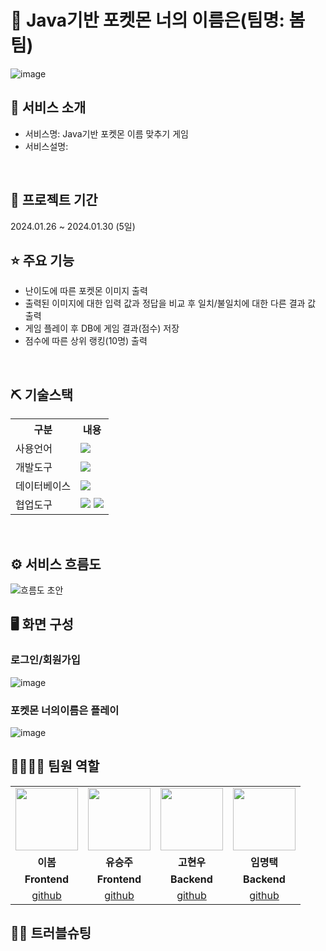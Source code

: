 # 📎 Java기반 포켓몬 너의 이름은(팀명: 봄팀)
![image](https://github.com/2021-SMHRD-KDT-AI-17/pokemonname/assets/157375939/b69d0e43-3bc1-40c1-ac96-dddfef5d5dd8)

## 👀 서비스 소개
* 서비스명:  Java기반 포켓몬 이름 맞추기 게임
* 서비스설명: 
<br>

## 📅 프로젝트 기간
2024.01.26 ~ 2024.01.30 (5일)
<br>

## ⭐ 주요 기능
* 난이도에 따른 포켓몬 이미지 출력
* 출력된 이미지에 대한 입력 값과 정답을 비교 후 일치/불일치에 대한 다른 결과 값 출력 
* 게임 플레이 후 DB에 게임 결과(점수) 저장
* 점수에 따른 상위 랭킹(10명) 출력

<br>

## ⛏ 기술스택
<table>
    <tr>
        <th>구분</th>
        <th>내용</th>
    </tr>
    <tr>
        <td>사용언어</td>
        <td>
            <img src="https://img.shields.io/badge/Java-007396?style=for-the-badge&logo=java&logoColor=white"/>
        </td>
    </tr>
    <tr>
        <td>개발도구</td>
        <td>
            <img src="https://img.shields.io/badge/Eclipse-2C2255?style=for-the-badge&logo=Eclipse&logoColor=white"/>
        </td>
    </tr>
    <tr>
        <td>데이터베이스</td>
        <td>
            <img src="https://img.shields.io/badge/Oracle 11g-F80000?style=for-the-badge&logo=Oracle&logoColor=white"/>
        </td>
    </tr>
    <tr>
        <td>협업도구</td>
        <td>
            <img src="https://img.shields.io/badge/Git-F05032?style=for-the-badge&logo=Git&logoColor=white"/>
            <img src="https://img.shields.io/badge/GitHub-181717?style=for-the-badge&logo=GitHub&logoColor=white"/>
        </td>
    </tr>
</table>


<br>

## ⚙ 서비스 흐름도
![흐름도 초안](https://github.com/2021-SMHRD-KDT-AI-17/pokemonname/assets/157375939/9883cb2f-64fb-40ef-b352-4ba9bbc1737a)



## 🖥 화면 구성

### 로그인/회원가입
![image](https://user-images.githubusercontent.com/25995055/178401098-95f15a0e-a2de-415e-83d5-883bb4cb0656.png)
<br>

### 포켓몬 너의이름은 플레이
![image](https://user-images.githubusercontent.com/25995055/178401098-95f15a0e-a2de-415e-83d5-883bb4cb0656.png)
<br>


## 👨‍👩‍👦‍👦 팀원 역할
<table>
  <tr>
    <td align="center"><img src="https://item.kakaocdn.net/do/fd49574de6581aa2a91d82ff6adb6c0115b3f4e3c2033bfd702a321ec6eda72c" width="100" height="100"/></td>
    <td align="center"><img src="https://mb.ntdtv.kr/assets/uploads/2019/01/Screen-Shot-2019-01-08-at-4.31.55-PM-e1546932545978.png" width="100" height="100"/></td>
    <td align="center"><img src="https://mblogthumb-phinf.pstatic.net/20160127_177/krazymouse_1453865104404DjQIi_PNG/%C4%AB%C4%AB%BF%C0%C7%C1%B7%BB%C1%EE_%B6%F3%C0%CC%BE%F0.png?type=w2" width="100" height="100"/></td>
    <td align="center"><img src="https://i.pinimg.com/236x/ed/bb/53/edbb53d4f6dd710431c1140551404af9.jpg" width="100" height="100"/></td>
  </tr>
  <tr>
    <td align="center"><strong>이봄</strong></td>
    <td align="center"><strong>유승주</strong></td>
    <td align="center"><strong>고현우</strong></td>
    <td align="center"><strong>임명택</strong></td>
  </tr>
  <tr>
    <td align="center"><b>Frontend</b></td>
    <td align="center"><b>Frontend</b></td>
    <td align="center"><b>Backend</b></td>
    <td align="center"><b>Backend</b></td>
  </tr>
  <tr>
    <td align="center"><a href="https://github.com/자신의username작성해주세요" target='_blank'>github</a></td>
    <td align="center"><a href="https://github.com/자신의username작성해주세요" target='_blank'>github</a></td>
    <td align="center"><a href="https://github.com/자신의username작성해주세요" target='_blank'>github</a></td>
    <td align="center"><a href="https://github.com/lim-myoungtaek" target='_blank'>github</a></td>
  </tr>
</table>

## 🤾‍♂️ 트러블슈팅

